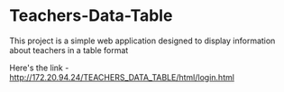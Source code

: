 # Teachers-Data-Table
This project is a simple web application designed to display information about teachers in a table format

Here's the link - http://172.20.94.24/TEACHERS_DATA_TABLE/html/login.html
